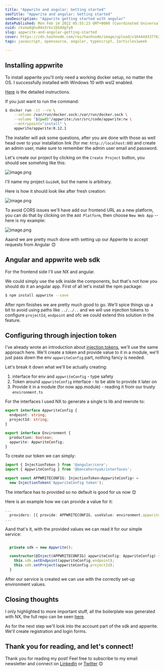 ```yaml
---
title: "Appwrite and angular: Getting started"
seoTitle: "Appwrite and angular: Getting started"
seoDescription: "Appwrite getting started with angular"
datePublished: Mon Feb 14 2022 05:55:23 GMT+0000 (Coordinated Universal Time)
cuid: ckzma8qhu04x5rks1b5ddgfy0
slug: appwrite-and-angular-getting-started
cover: https://cdn.hashnode.com/res/hashnode/image/upload/v1644443377626/mhlkq-1hJ.png
tags: javascript, opensource, angular, typescript, 2articles1week

---
```


## Installing appwrite 

To install appwrite you'll only need a working docker setup, no matter the OS. I successfully installed with Windows 10 with wsl2 enabled. 

[Here](https://appwrite.io/docs/installation) is the detailed instructions. 

If you just want to run the command: 

```bash
$ docker run -it --rm \
    --volume /var/run/docker.sock:/var/run/docker.sock \
    --volume "$(pwd)"/appwrite:/usr/src/code/appwrite:rw \
    --entrypoint="install" \
    appwrite/appwrite:0.12.1
```

The installer will ask some questions, after you are done with those as well head over to your installation link (for me: `http://localhost:80`) and create an admin user, make sure to remember the admin user email and password. 

Let's create our project by clicking on the `Create Project` button, you should see somehing like this:

![image.png](https://cdn.hashnode.com/res/hashnode/image/upload/v1644443914133/16CW7r61D.png)

I'll name my project `GuideR`, but the name is arbitrary. 

Here is how it should look like after fresh creation:

![image.png](https://cdn.hashnode.com/res/hashnode/image/upload/v1644444083023/xl1rDEwAA.png)

To avoid CORS issues we'll have add our frontend URL as a new platform, you can do that by clicking on the `Add Platform`, then choose `New Web App` -- here is my example:

![image.png](https://cdn.hashnode.com/res/hashnode/image/upload/v1644444444384/SvTOojr8LZ.png)

Aaand we are pretty much done with setting up our Appwrite to accept requests from Angular 😊

## Angular and appwrite web sdk

For the frontend side I'll use NX and angular. 

We could simply use the sdk inside the components, but that's not how you should do it an angular app. First of all let's install the npm package: 

```bash 
$ npm install appwrite --save
```

After npm finishes we are pretty much good to go. We'll spice things up a bit to avoid using paths like `../../..` and we will use injection tokens to configure `projectId`, 
 `endpoint` and ofc we could extend this solution in the feature. 


## Configuring through injection token

I've already wrote an introduction about [injection tokens](https://bencehornyak.me/angular-injection-tokens), we'll use the same approach here. We'll create a token and provide value to it in a module, we'll just pass down the env `appwriteConfig` part, nothing fancy is needed.  

Let's break it down what we'll be actually creating:
1. interface for env and `appwriteConfig` - type safety
2. Token around `appwriteConfig` interface - to be able to provide it later on
3. Provide it in a module (for now app.module) - reading it from our trusty `environment.ts`

For the interfaces I used NX to generate a single ts lib and rewrote to:

```typescript
export interface AppwriteConfig {
  endpoint: string;
  projectId: string;
}

export interface Environment {
  production: boolean;
  appwrite: AppwriteConfig;
}
```

To create our token we can simply:

```typescript
import { InjectionToken } from '@angular/core';
import { AppwriteConfig } from '@bencehornyak/interfaces';

export const APPWRITECONFIG: InjectionToken<AppwriteConfig> =
  new InjectionToken('AppwriteConfig token');

```

The interface has to provided so no default is good for us now 😊

Here is an example how we can provide a value for it:

```typescript
...
  providers: [{ provide: APPWRITECONFIG, useValue: environment.appwrite }],
...
```

Aand that's it, with the provided values we can read it for our simple service:

```typescript

  private sdk = new Appwrite();

  constructor(@Inject(APPWRITECONFIG) appwriteConfig: AppwriteConfig) {
    this.sdk.setEndpoint(appwriteConfig.endpoint);
    this.sdk.setProject(appwriteConfig.projectId);
  }
```

After our service is created we can use with the correctly set-up environment values. 

## Closing thoughts

I only highlighted to more important stuff, all the boilerplate was generated with NX, the full repo can be seen [here](https://github.com/benceHornyak/GuideR).

As for the next step we'll look into the account part of the sdk and appwrite. We'll create registration and login forms. 

## Thank you for reading, and let's connect!

Thank you for reading my post! Feel free to subscribe to my email newsletter and connect on [LinkedIn](https://www.linkedin.com/in/bence-hornyak/) or [Twitter](https://twitter.com/b_hornyak) 😊